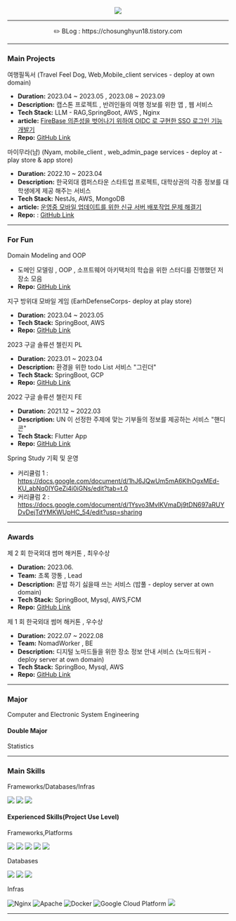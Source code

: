 <div align=center>

<a href="https://hits.seeyoufarm.com"><img src="https://hits.seeyoufarm.com/api/count/incr/badge.svg?url=https%3A%2F%2Fgithub.com%2Fchosunghyun18&count_bg=%2379C83D&title_bg=%23555555&icon=&icon_color=%23E7E7E7&title=hits&edge_flat=false"/>
</a>

</div>


---

<div align=center>
✏️ BLog : https://chosunghyun18.tistory.com
</div>

---


### Main Projects

여행필독서 (Travel Feel Dog, Web,Mobile_client services - deploy at own domain)
- **Duration:**  2023.04 ~ 2023.05 , 2023.08 ~ 2023.09
- **Description:** 캡스톤 프로젝트 , 반려인들의 여행 정보를 위한 앱 , 웹 서비스
- **Tech Stack:** LLM -  RAG,SpringBoot, AWS , Nginx
- **article:** [FireBase 의존성을 벗어나기 위하여 OIDC 로 구현한 SSO 로그인 기능 개발기](https://chosunghyun18.tistory.com/179)
- **Repo:** [GitHub Link](https://github.com/HUFS-Capstone-23-01/TravelFeelDog-Server)

마이무라(냠)  (Nyam, mobile_client , web_admin_page services - deploy at - play store & app store)
- **Duration:**  2022.10 ~ 2023.04
- **Description:** 한국외대 캠퍼스타운 스타트업 프로젝트, 대학상권의 각종 정보를 대학생에게 제공 해주는 서비스 
- **Tech Stack:** NestJs, AWS, MongoDB
- **article:** [운영중 모바일 업데이트를 위한 신규 서버 배포작업 문제 해결기](https://chosunghyun18.tistory.com/68)
- **Repo:** : [GitHub Link](https://github.com/chosunghyun18/Nyam_Backend)

---
### For Fun

Domain Modeling and OOP
-  도메인 모델링 , OOP , 소프트웨어 아키택처의 학습을 위한 스터디를 진행했던 저장소 모음
- **Repo:** [GitHub Link](https://github.com/chosunghyun18/OOP/blob/main/README.md)

지구 방위대 모바일 게임 (EarhDefenseCorps- deploy at play store)
- **Duration:** 2023.04 ~ 2023.05
- **Tech Stack:** SpringBoot, AWS 
- **Repo:** [GitHub Link](https://github.com/EarthDefenseCorps/earth-defense-corps-backend)

2023 구글 솔류션 첼린지 PL
- **Duration:** 2023.01 ~ 2023.04
- **Description:** 환경을 위한 todo List 서비스 "그린더"
- **Tech Stack:** SpringBoot, GCP 
- **Repo:** [GitHub Link](https://github.com/Team-Greendar/GreendarServer)

2022 구글 솔류션 첼린지 FE
- **Duration:** 2021.12 ~ 2022.03
- **Description:** UN 이 선정한 주제에 맞는 기부들의 정보를 제공하는 서비스 "핸디콘"
- **Tech Stack:** Flutter App 
- **Repo:** [GitHub Link](https://github.com/DSCHUFS/Solution-Challenge-2022-HandyCon)

Spring Study 기획 및 운영

- 커리큘럼 1 : https://docs.google.com/document/d/1hJ6JQwUm5mA6KlhOgxMEd-KU_abNq0IYGeZi4i0iGNs/edit?tab=t.0
- 커리큘럼 2 : https://docs.google.com/document/d/1Ysvo3MvlKVmaDj9tDN697aRUYDvDejTdYMKWUpHC_54/edit?usp=sharing
---

### Awards

제 2 회 한국외대 썸머 해커톤 , 최우수상
- **Duration:** 2023.06.
- **Team:** 초록 깡통 , Lead
- **Description:** 혼밥 하기 싫을때 쓰는 서비스 (밥풀 - deploy server at own domain) 
- **Tech Stack:** SpringBoot, Mysql, AWS,FCM
- **Repo:** [GitHub Link](https://github.com/GreenTinCan/Bobfull-server)

제 1 회 한국외대 썸머 해커톤 , 우수상
- **Duration:** 2022.07 ~ 2022.08
- **Team:** NomadWorker , BE
- **Description:** 디지털 노마드들을 위한 장소 정보 안내 서비스 (노마드워커 - deploy server at own domain)
- **Tech Stack:** SpringBoo, Mysql, AWS 
- **Repo:** [GitHub Link](https://github.com/chosunghyun18/Server)

---

### Major

Computer and Electronic System Engineering

#### Double Major

Statistics

---

### Main Skills

Frameworks/Databases/Infras

<p>
   <img src="https://img.shields.io/badge/Spring-6DB33F?style=for-the-badge&logo=Spring&logoColor=white"/>
   <img src="https://img.shields.io/badge/MySQL-4479A1?style=for-the-badge&logo=mysql&logoColor=white"/>
   <img src="https://img.shields.io/badge/AWS-%23FF9900.svg?style=for-the-badge&logo=amazon-aws&logoColor=white"/>
</p>

#### Experienced Skills(Project Use Level)

Frameworks,Platforms

<p>
   <img src="https://img.shields.io/badge/Spring Boot-6DB33F.svg?&style=for-the-badge&logo=Spring Boot&logoColor=white"/>
   <img src="https://img.shields.io/badge/nestjs-%23E0234E.svg?style=for-the-badge&logo=nestjs&logoColor=white"/>
   <img src="https://img.shields.io/badge/Django-092E20?style=for-the-badge&logo=django&logoColor=white"/>
   <img src="https://img.shields.io/badge/ASP.NET-5C2D91?style=for-the-badge&logo=dotnet&logoColor=white"/>
   <img src="https://img.shields.io/badge/Vue.js-4FC08D?style=for-the-badge&logo=vue.js&logoColor=white"/>
</p>

Databases

<p>
   <img src="https://img.shields.io/badge/MongoDB-%234ea94b.svg?style=for-the-badge&logo=mongodb&logoColor=white"/>
   <img src="https://img.shields.io/badge/Redis-DC382D?style=for-the-badge&logo=redis&logoColor=white"/>
   <img src="https://img.shields.io/badge/MSSQL-blue?style=for-the-badge&logo=microsoft-sql-server&logoColor=white"/>
</p>

Infras

![Nginx](https://img.shields.io/badge/nginx-%23009639.svg?style=for-the-badge&logo=nginx&logoColor=white)
![Apache](https://img.shields.io/badge/apache-red?style=for-the-badge&logo=apache)
![Docker](https://img.shields.io/badge/docker-%230db7ed.svg?style=for-the-badge&logo=docker&logoColor=white)
![Google Cloud Platform](https://img.shields.io/badge/GCP-%234285F4.svg?style=for-the-badge&logo=google-cloud&logoColor=white)
<img src="https://img.shields.io/badge/Apache Kafka-%3333333.svg?style=for-the-badge&logo=Apache Kafka&logoColor=white"> 

---
